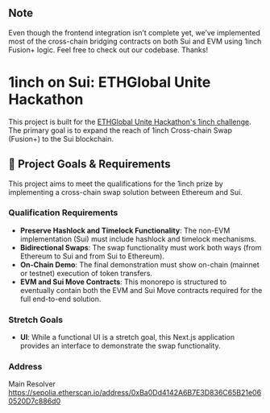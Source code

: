 ## Note
Even though the frontend integration isn’t complete yet, we’ve implemented most of the cross-chain bridging contracts on both Sui and EVM using 1inch Fusion+ logic. Feel free to check out our codebase. Thanks!

# 1inch on Sui: ETHGlobal Unite Hackathon

This project is built for the [ETHGlobal Unite Hackathon's 1inch challenge](https://ethglobal.com/events/unite/prizes/1inch). The primary goal is to expand the reach of 1inch Cross-chain Swap (Fusion+) to the Sui blockchain.

## 🎯 Project Goals & Requirements

This project aims to meet the qualifications for the 1inch prize by implementing a cross-chain swap solution between Ethereum and Sui.

### Qualification Requirements
- **Preserve Hashlock and Timelock Functionality**: The non-EVM implementation (Sui) must include hashlock and timelock mechanisms.
- **Bidirectional Swaps**: The swap functionality must work both ways (from Ethereum to Sui and from Sui to Ethereum).
- **On-Chain Demo**: The final demonstration must show on-chain (mainnet or testnet) execution of token transfers.
- **EVM and Sui Move Contracts**: This monorepo is structured to eventually contain both the EVM and Sui Move contracts required for the full end-to-end solution.

### Stretch Goals
- **UI**: While a functional UI is a stretch goal, this Next.js application provides an interface to demonstrate the swap functionality.

### Address
Main Resolver
https://sepolia.etherscan.io/address/0xBa0Dd4142A6B7E3D836C65B21e060520D7c886d0
